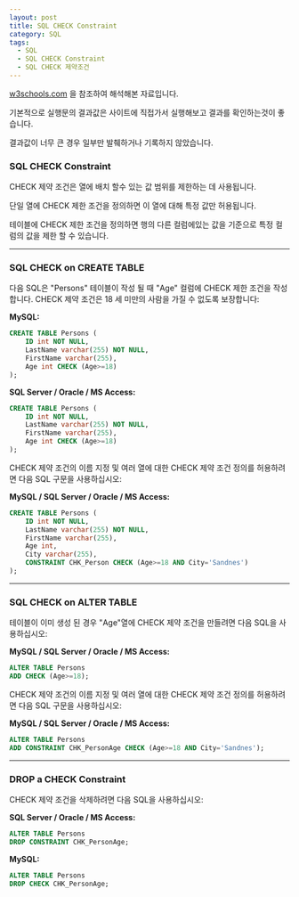 ```yaml
---
layout: post
title: SQL CHECK Constraint
category: SQL
tags:
  - SQL
  - SQL CHECK Constraint
  - SQL CHECK 제약조건
---
```




[w3schools.com](www.w3schools.com/sql) 을 참조하여 해석해본 자료입니다.

기본적으로 실행문의 결과값은 사이트에 직접가서 실행해보고 결과를 확인하는것이 좋습니다.

결과값이 너무 큰 경우 일부만 발췌하거나 기록하지 않았습니다.





### SQL CHECK Constraint

CHECK 제약 조건은 열에 배치 할수 있는 값 범위를 제한하는 데 사용됩니다.

단일 열에 CHECK 제한 조건을 정의하면 이 열에 대해 특정 값만 허용됩니다.

테이블에 CHECK 제한 조건을 정의하면 행의 다른 컬럼에있는 값을 기준으로 특정 컬럼의 값을 제한 할 수 있습니다.

---



### SQL CHECK on CREATE TABLE

다음 SQL은 "Persons" 테이블이 작성 될 때 "Age" 컬럼에 CHECK 제한 조건을 작성합니다. CHECK 제약 조건은 18 세 미만의 사람을 가질 수 없도록 보장합니다:



**MySQL:**

```sql
CREATE TABLE Persons (
    ID int NOT NULL,
    LastName varchar(255) NOT NULL,
    FirstName varchar(255),
    Age int CHECK (Age>=18)
);
```



**SQL Server / Oracle / MS Access:**

```sql
CREATE TABLE Persons (
    ID int NOT NULL,
    LastName varchar(255) NOT NULL,
    FirstName varchar(255),
    Age int CHECK (Age>=18)
);
```



CHECK 제약 조건의 이름 지정 및 여러 열에 대한 CHECK 제약 조건 정의를 허용하려면 다음 SQL 구문을 사용하십시오:



**MySQL / SQL Server / Oracle / MS Access:**

```sql
CREATE TABLE Persons (
    ID int NOT NULL,
    LastName varchar(255) NOT NULL,
    FirstName varchar(255),
    Age int,
    City varchar(255),
    CONSTRAINT CHK_Person CHECK (Age>=18 AND City='Sandnes')
);
```

---



### SQL CHECK on ALTER TABLE

테이블이 이미 생성 된 경우 "Age"열에 CHECK 제약 조건을 만들려면 다음 SQL을 사용하십시오:

**MySQL / SQL Server / Oracle / MS Access:**

```sql
ALTER TABLE Persons
ADD CHECK (Age>=18);
```



CHECK 제약 조건의 이름 지정 및 여러 열에 대한 CHECK 제약 조건 정의를 허용하려면 다음 SQL 구문을 사용하십시오:

**MySQL / SQL Server / Oracle / MS Access:**

```sql
ALTER TABLE Persons
ADD CONSTRAINT CHK_PersonAge CHECK (Age>=18 AND City='Sandnes');
```

---



### DROP a CHECK Constraint

CHECK 제약 조건을 삭제하려면 다음 SQL을 사용하십시오:


**SQL Server / Oracle / MS Access:**

```sql
ALTER TABLE Persons
DROP CONSTRAINT CHK_PersonAge;
```

**MySQL:**

```sql
ALTER TABLE Persons
DROP CHECK CHK_PersonAge;
```

